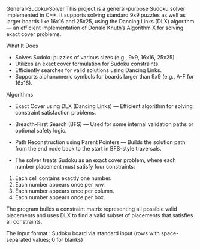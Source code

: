 General-Sudoku-Solver
This project is a general-purpose Sudoku solver implemented in C++. It supports solving standard 9x9 puzzles as well as larger boards like 16x16 and 25x25, using the Dancing Links (DLX) algorithm — an efficient implementation of Donald Knuth’s Algorithm X for solving exact cover problems.

What It Does

- Solves Sudoku puzzles of various sizes (e.g., 9x9, 16x16, 25x25).
- Utilizes an exact cover formulation for Sudoku constraints.
- Efficiently searches for valid solutions using Dancing Links.
- Supports alphanumeric symbols for boards larger than 9x9 (e.g., A-F for 16x16).

 Algorithms
- Exact Cover using DLX (Dancing Links) — Efficient algorithm for solving constraint satisfaction problems.
- Breadth-First Search (BFS) — Used for some internal validation paths or optional safety logic.
- Path Reconstruction using Parent Pointers — Builds the solution path from the end node back to the start in BFS-style traversals.

- The solver treats Sudoku as an exact cover problem, where each number placement must satisfy four constraints:
1. Each cell contains exactly one number.
2. Each number appears once per row.
3. Each number appears once per column.
4. Each number appears once per box.

The program builds a constraint matrix representing all possible valid placements and uses DLX to find a valid subset of placements that satisfies all constraints.

The Input format :
Sudoku board via standard input (rows with space-separated values; 0 for blanks)
